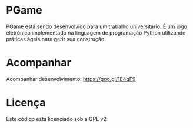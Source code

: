 PGame
=====

PGame está sendo desenvolvido para um trabalho universitário. É um jogo eletrônico implementado na linguagem de programação Python utilizando práticas ágeis para gerir sua construção.

# Acompanhar

Acompanhar desenvolvimento: https://goo.gl/1E4qF9

# Licença

Este código está licenciado sob a GPL v2